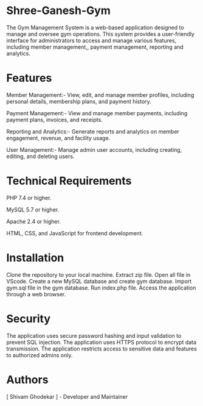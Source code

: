# Shree-Ganesh-Gym 

The Gym Management System is a web-based application designed to manage and oversee gym operations. This system provides a user-friendly interface for administrators to access and manage various features, including member management,, payment management, reporting and analytics.

# Features

Member Management:- View, edit, and manage member profiles, including personal details, membership plans, and payment history.

Payment Management:- View and manage member payments, including payment plans, invoices, and receipts.

Reporting and Analytics:- Generate reports and analytics on member engagement, revenue, and facility usage.

User Management:- Manage admin user accounts, including creating, editing, and deleting users.

# Technical Requirements

PHP 7.4 or higher.

MySQL 5.7 or higher.

Apache 2.4 or higher.

HTML, CSS, and JavaScript for frontend development.

# Installation

Clone the repository to your local machine.
Extract zip file.
Open all file in VScode.
Create a new MySQL database and create gym database.
Import gym.sql file in the gym database.
Run index.php file.
Access the application through a web browser.

# Security

The application uses secure password hashing and input validation to prevent SQL injection.
The application uses HTTPS protocol to encrypt data transmission.
The application restricts access to sensitive data and features to authorized admins only.

# Authors
[ Shivam Ghodekar ] - Developer and Maintainer

